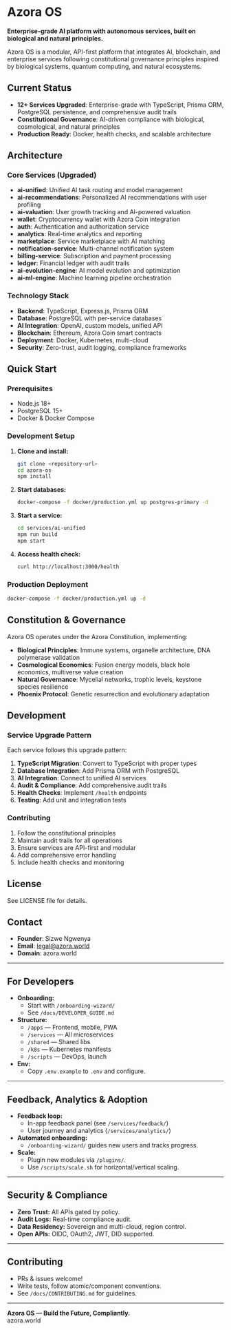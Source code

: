 # Azora OS

**Enterprise-grade AI platform with autonomous services, built on biological and natural principles.**

Azora OS is a modular, API-first platform that integrates AI, blockchain, and enterprise services following constitutional governance principles inspired by biological systems, quantum computing, and natural ecosystems.

## Current Status

- **12+ Services Upgraded**: Enterprise-grade with TypeScript, Prisma ORM, PostgreSQL persistence, and comprehensive audit trails
- **Constitutional Governance**: AI-driven compliance with biological, cosmological, and natural principles
- **Production Ready**: Docker, health checks, and scalable architecture

## Architecture

### Core Services (Upgraded)
- **ai-unified**: Unified AI task routing and model management
- **ai-recommendations**: Personalized AI recommendations with user profiling
- **ai-valuation**: User growth tracking and AI-powered valuation
- **wallet**: Cryptocurrency wallet with Azora Coin integration
- **auth**: Authentication and authorization service
- **analytics**: Real-time analytics and reporting
- **marketplace**: Service marketplace with AI matching
- **notification-service**: Multi-channel notification system
- **billing-service**: Subscription and payment processing
- **ledger**: Financial ledger with audit trails
- **ai-evolution-engine**: AI model evolution and optimization
- **ai-ml-engine**: Machine learning pipeline orchestration

### Technology Stack
- **Backend**: TypeScript, Express.js, Prisma ORM
- **Database**: PostgreSQL with per-service databases
- **AI Integration**: OpenAI, custom models, unified API
- **Blockchain**: Ethereum, Azora Coin smart contracts
- **Deployment**: Docker, Kubernetes, multi-cloud
- **Security**: Zero-trust, audit logging, compliance frameworks

## Quick Start

### Prerequisites
- Node.js 18+
- PostgreSQL 15+
- Docker & Docker Compose

### Development Setup

1. **Clone and install:**
   ```bash
   git clone <repository-url>
   cd azora-os
   npm install
   ```

2. **Start databases:**
   ```bash
   docker-compose -f docker/production.yml up postgres-primary -d
   ```

3. **Start a service:**
   ```bash
   cd services/ai-unified
   npm run build
   npm start
   ```

4. **Access health check:**
   ```bash
   curl http://localhost:3000/health
   ```

### Production Deployment

```bash
docker-compose -f docker/production.yml up -d
```

## Constitution & Governance

Azora OS operates under the Azora Constitution, implementing:

- **Biological Principles**: Immune systems, organelle architecture, DNA polymerase validation
- **Cosmological Economics**: Fusion energy models, black hole economics, multiverse value creation
- **Natural Governance**: Mycelial networks, trophic levels, keystone species resilience
- **Phoenix Protocol**: Genetic resurrection and evolutionary adaptation

## Development

### Service Upgrade Pattern

Each service follows this upgrade pattern:

1. **TypeScript Migration**: Convert to TypeScript with proper types
2. **Database Integration**: Add Prisma ORM with PostgreSQL
3. **AI Integration**: Connect to unified AI services
4. **Audit & Compliance**: Add comprehensive audit trails
5. **Health Checks**: Implement `/health` endpoints
6. **Testing**: Add unit and integration tests

### Contributing

1. Follow the constitutional principles
2. Maintain audit trails for all operations
3. Ensure services are API-first and modular
4. Add comprehensive error handling
5. Include health checks and monitoring

## License

See LICENSE file for details.

## Contact

- **Founder**: Sizwe Ngwenya
- **Email**: legal@azora.world
- **Domain**: azora.world

---

## For Developers

- **Onboarding:**  
  - Start with `/onboarding-wizard/`
  - See `/docs/DEVELOPER_GUIDE.md`
- **Structure:**  
  - `/apps` — Frontend, mobile, PWA
  - `/services` — All microservices
  - `/shared` — Shared libs
  - `/k8s` — Kubernetes manifests
  - `/scripts` — DevOps, launch
- **Env:**  
  - Copy `.env.example` to `.env` and configure.

---

## Feedback, Analytics & Adoption

- **Feedback loop:**  
  - In-app feedback panel (see `/services/feedback/`)
  - User journey and analytics (`/services/analytics/`)
- **Automated onboarding:**  
  - `/onboarding-wizard/` guides new users and tracks progress.
- **Scale:**  
  - Plugin new modules via `/plugins/`.
  - Use `/scripts/scale.sh` for horizontal/vertical scaling.

---

## Security & Compliance

- **Zero Trust:** All APIs gated by policy.
- **Audit Logs:** Real-time compliance audit.
- **Data Residency:** Sovereign and multi-cloud, region control.
- **Open APIs:** OIDC, OAuth2, JWT, DID supported.

---

## Contributing

- PRs & issues welcome!
- Write tests, follow atomic/component conventions.
- See `/docs/CONTRIBUTING.md` for guidelines.

---

**Azora OS — Build the Future, Compliantly.**  
azora.world